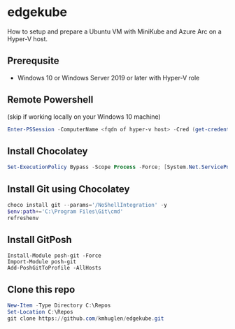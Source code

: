# edgekube

How to setup and prepare a Ubuntu VM with MiniKube and Azure Arc on a Hyper-V host.

## Prerequsite

* Windows 10 or Windows Server 2019 or later with Hyper-V role

## Remote Powershell
(skip if working locally on your Windows 10 machine)

```PowerShell
Enter-PSSession -ComputerName <fqdn of hyper-v host> -Cred (get-credential)
```

## Install Chocolatey
```PowerShell
Set-ExecutionPolicy Bypass -Scope Process -Force; [System.Net.ServicePointManager]::SecurityProtocol = [System.Net.ServicePointManager]::SecurityProtocol -bor 3072; iex ((New-Object System.Net.WebClient).DownloadString('https://community.chocolatey.org/install.ps1'))
```

## Install Git using Chocolatey
```PowerShell
choco install git --params='/NoShellIntegration' -y
$env:path+='C:\Program Files\Git\cmd'
refreshenv
```

## Install GitPosh
```
Install-Module posh-git -Force
Import-Module posh-git
Add-PoshGitToProfile -AllHosts
```

## Clone this repo
```PowerShell
New-Item -Type Directory C:\Repos
Set-Location C:\Repos
git clone https://github.com/kmhuglen/edgekube.git
```


